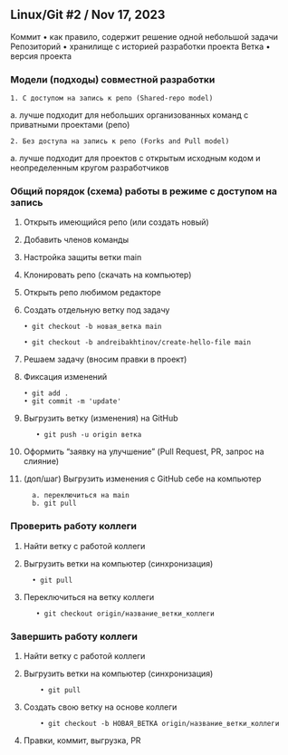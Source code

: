 ## Linux/Git #2 / Nov 17, 2023

Коммит
    • как правило, содержит решение одной небольшой задачи
Репозиторий
    • хранилище с историей разработки проекта
Ветка
    • версия проекта

### Модели (подходы) совместной разработки

    1. С доступом на запись к репо (Shared-repo model)
a. лучше подходит для небольших организованных команд с приватными
проектами (репо)

    2. Без доступа на запись к репо (Forks and Pull model)
a. лучше подходит для проектов с открытым исходным кодом и
неопределенным кругом разработчиков

### Общий порядок (схема) работы в режиме с доступом на запись
   1. Открыть имеющийся репо (или создать новый)
   2. Добавить членов команды
   3. Настройка защиты ветки main
   4. Клонировать репо (скачать на компьютер)
   5. Открыть репо любимом редакторе
   6. Создать отдельную ветку под задачу

          • git checkout -b новая_ветка main

          • git checkout -b andreibakhtinov/create-hello-file main

   7. Решаем задачу (вносим правки в проект)
   8. Фиксация изменений 
      
          • git add .
          • git commit -m 'update'

   9. Выгрузить ветку (изменения) на GitHub

             • git push -u origin ветка

   10. Оформить “заявку на улучшение” (Pull Request, PR, запрос на слияние) 
   11. (доп/шаг) Выгрузить изменения с GitHub себе на компьютер
    
             a. переключиться на main
             b. git pull

### Проверить работу коллеги
   1. Найти ветку с работой коллеги
   2. Выгрузить ветки на компьютер (синхронизация)

            • git pull

   3. Переключиться на ветку коллеги

             • git checkout origin/название_ветки_коллеги

### Завершить работу коллеги
   1. Найти ветку с работой коллеги
   2. Выгрузить ветки на компьютер (синхронизация)

              • git pull

   3. Создать свою ветку на основе коллеги

              • git checkout -b НОВАЯ_ВЕТКА origin/название_ветки_коллеги

   4. Правки, коммит, выгрузка, PR
